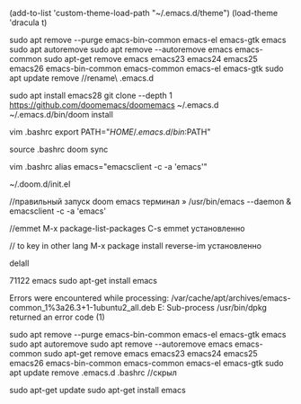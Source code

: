 (add-to-list 'custom-theme-load-path "~/.emacs.d/theme")
(load-theme 'dracula t)

sudo apt remove --purge emacs-bin-common emacs-el emacs-gtk emacs
sudo apt autoremove
sudo apt remove --autoremove emacs emacs-common
sudo apt-get remove emacs emacs23 emacs24 emacs25 emacs26 emacs-bin-common emacs-common emacs-el emacs-gtk
sudo apt update
remove //rename\\ .emacs.d

sudo apt install emacs28
git clone --depth 1 https://github.com/doomemacs/doomemacs ~/.emacs.d
~/.emacs.d/bin/doom install

vim .bashrc
	export PATH="$HOME/.emacs.d/bin:$PATH"

source .bashrc
doom sync

vim .bashrc
	alias emacs="emacsclient -c -a 'emacs'"


~/.doom.d/init.el

//правильный запуск doom emacs терминал » 
/usr/bin/emacs --daemon &
emacsclient -c -a 'emacs'

//emmet
M-x package-list-packages C-s emmet
установленно

// to key in other lang
M-x package install   reverse-im
установленно

delall

71122 emacs
sudo apt-get install emacs

Errors were encountered while processing:
 /var/cache/apt/archives/emacs-common_1%3a26.3+1-1ubuntu2_all.deb
E: Sub-process /usr/bin/dpkg returned an error code (1)




















sudo apt remove --purge emacs-bin-common emacs-el emacs-gtk emacs
sudo apt autoremove
sudo apt remove --autoremove emacs emacs-common
sudo apt-get remove emacs emacs23 emacs24 emacs25 emacs26 emacs-bin-common emacs-common emacs-el emacs-gtk
sudo apt update
remove .emacs.d
.bashrc //cкрыл

sudo apt-get update
sudo apt-get install emacs